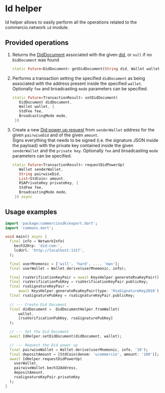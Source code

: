 # Id helper

Id helper allows to easily perform all the operations related to the commercio.network `id` module.

## Provided operations

1. Returns the [DidDocument](../glossary.md) associated with the given [did](../glossary.md), or `null` if no `DidDocument` was found

   ```dart
   static Future<DidDocument> getDidDocument(String did, Wallet wallet) async
   ```

2. Performs a transaction setting the specified `didDocument` as being associated with the address present inside the specified `wallet`. Optionally `fee` and broadcasting `mode` parameters can be specified.

   ```dart
   static Future<TransactionResult> setDidDocument(
      DidDocument didDocument,
      Wallet wallet, {
      StdFee fee,
      BroadcastingMode mode,
    })
   ```

3. Create a new [Did power up request](../glossary.md) from `senderWallet` address for the given `pairwiseDid` and of the given `amount`.  
Signs everything that needs to be signed (i.e. the signature JSON inside the payload) with the private key contained inside the given `senderWallet` and the `private key`. Optionally `fee` and broadcasting `mode` parameters can be specified.

   ```dart
   static Future<TransactionResult> requestDidPowerUp(
      Wallet senderWallet,
      String pairwiseDid,
      List<StdCoin> amount,
      RSAPrivateKey privateKey, {
      StdFee fee,
      BroadcastingMode mode,
    }) async
   ```

## Usage examples

```dart
import 'package:commerciosdk/export.dart';
import 'commons.dart';

void main() async {
  final info = NetworkInfo(
    bech32Hrp: 'did:com:',
    lcdUrl: 'http://localhost:1317',
  );

  final userMnemonic = ['will', 'hard', ..., 'man'];
  final userWallet = Wallet.derive(userMnemonic, info);

  final rsaVerificationKeyPair = await KeysHelper.generateRsaKeyPair();
  final rsaVerificationPubKey = rsaVerificationKeyPair.publicKey;
  final rsaSignatureKeyPair =
      await KeysHelper.generateRsaKeyPair(type: 'RsaSignatureKey2018');
  final rsaSignaturePubKey = rsaSignatureKeyPair.publicKey;
  
  // --- Create Did Document
  final didDocument =  DidDocumentHelper.fromWallet(
      wallet,
      [rsaVerificationPubKey, rsaSignaturePubKey]
  );

  // --- Set the Did Document
  await IdHelper.setDidDocument(didDocument, wallet);

  // --- Request the Did power up
  final pairwiseWallet = Wallet.derive(userMnemonic, info, '10');
  final depositAmount = [StdCoin(denom: 'ucommercio', amount: '100')];
  await IdHelper.requestDidPowerUp(
    userWallet,
    pairwiseWallet.bech32Address,
    depositAmount,
    rsaSignatureKeyPair.privateKey
  );
}
```
